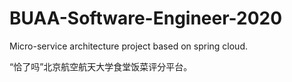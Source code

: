 # BUAA-Software-Engineer-2020

 Micro-service architecture project  based on spring cloud.
 
“恰了吗”北京航空航天大学食堂饭菜评分平台。

